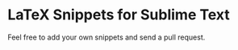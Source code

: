 LaTeX Snippets for Sublime Text
==============

Feel free to add your own snippets and send a pull request.
